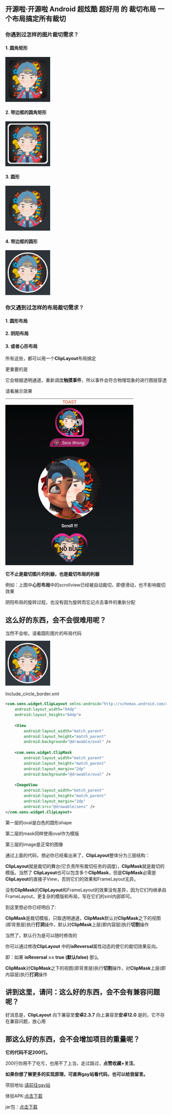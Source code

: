 ## 开源啦·开源啦 Android 超炫酷 超好用 的 裁切布局 一个布局搞定所有裁切

### 你遇到过怎样的图片裁切需求？

#### 1. 圆角矩形

![image](./out/round_rectangle.png)

#### 2. 带边框的圆角矩形

![image](./out/round_rectangle_border.png)

#### 3. 圆形

![image](./out/circle.png)

#### 4. 带边框的圆形

![image](./out/circle_border.png)

### 你又遇到过怎样的布局裁切需求？

#### 1. 圆形布局

#### 2. 阴阳布局

#### 3. 或者心形布局

所有这些，都可以用一个**ClipLayout**布局搞定

更重要的是

它会根据透明通道，重新调度**触摸事件**，所以事件会符合物理现象的进行图层穿透

请看展示效果

![anim](./out/ClipLayout.gif)

**它不止是裁切图片的利器，也是裁切布局的利器**

例如：上图中**心形布局**中的scrollview已经被自动裁切，即便滑动，也不影响裁切效果

阴阳布局的旋转过程，也没有因为旋转而忘记点击事件的重新分配

## 这么好的东西，会不会很难用呢？

当然不会啦，请看圆形图片的布局代码

![image](./out/circle_border.png)

Include_circle_border.xml

```xml
<com.sens.widget.ClipLayout xmlns:android="http://schemas.android.com/apk/res/android"
    android:layout_width="64dp"
    android:layout_height="64dp">

    <View
        android:layout_width="match_parent"
        android:layout_height="match_parent"
        android:background="@drawable/oval" />

    <com.sens.widget.ClipMask
        android:layout_width="match_parent"
        android:layout_height="match_parent"
        android:layout_margin="2dp"
        android:background="@drawable/oval" />

    <ImageView
        android:layout_width="match_parent"
        android:layout_height="match_parent"
        android:layout_margin="2dp"
        android:src="@drawable/sens" />
</com.sens.widget.ClipLayout>
```

第一层的oval是白色的圆形shape

第二层的mask同样使用oval作为模版

第三层的image是正常的图像

通过上面的代码，想必你已经看出来了，**ClipLayout**整体分为三层结构：

**ClipLayout**就是裁切的舞台(它负责所有裁切任务的调度)，**ClipMask**就是裁切的模版。当然了 **ClipLayout**也可以包含多个**ClipMask**，但是**ClipMask**必需是**ClipLayout**的直接子View，否则它们的效果和FrameLayout无异。

没有**ClipMask**的**ClipLayout**和FrameLayout的效果没有差异，因为它们均继承自FrameLayout，更复杂的模版和布局，写在它们的xml内部即可。

到这里想必你已经明白了:

**ClipMask**是裁切模版，只取透明通道，**ClipMask**默认对**ClipMask**之下的视图(即背景层)执行**打洞**操作，默认对**ClipMask**上层(即内容层)执行**切割**操作

当然了，默认行为是可以随时修改的

你可以通过修改**ClipLayout** 中的**isReversal**属性动态的使它的裁切效果反向。

即：如果 **isReversal == true (默认false)** 那么

**ClipMask**对**ClipMask**之下的视图(即背景层)执行**切割**操作，对**ClipMask**上层(即内容层)执行**打洞**操作

## 讲到这里，请问：这么好的东西，会不会有兼容问题呢？

好消息是，**ClipLayout** 向下兼容至**安卓2.3.7** 向上兼容至**安卓12.0** 是的，它不存在兼容问题，放心用

## 那这么好的东西，会不会增加项目的重量呢？

**它的代码不足200行。**

200行你用不了吃亏，也用不了上当，走过路过，**点赞收藏+关注**。

**如果你想了解更多的实现原理，可直奔gay站看代码，也可以给我留言。**

项目地址:[请前往gay站](https://github.com/senswrong/ClipLayout)

体验APK:[点击下载](https://github.com/senswrong/ClipLayout/raw/master/out/demo-debug.apk)

jar包：[点击下载](https://github.com/senswrong/ClipLayout/raw/master/demo/libs/ClipLayout.jar)
